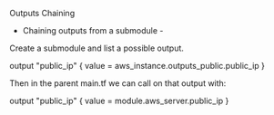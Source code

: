 Outputs Chaining

- Chaining outputs from a submodule -

Create a submodule and list a possible output. 

output "public_ip" {
  value = aws_instance.outputs_public.public_ip
}

Then in the parent main.tf we can call on that output with:

output "public_ip" {
  value = module.aws_server.public_ip
}
